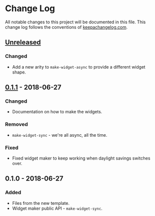 # Change Log
All notable changes to this project will be documented in this file. This change log follows the conventions of [keepachangelog.com](http://keepachangelog.com/).

## [Unreleased]
### Changed
- Add a new arity to `make-widget-async` to provide a different widget shape.

## [0.1.1] - 2018-06-27
### Changed
- Documentation on how to make the widgets.

### Removed
- `make-widget-sync` - we're all async, all the time.

### Fixed
- Fixed widget maker to keep working when daylight savings switches over.

## 0.1.0 - 2018-06-27
### Added
- Files from the new template.
- Widget maker public API - `make-widget-sync`.

[Unreleased]: https://github.com/your-name/takat/compare/0.1.1...HEAD
[0.1.1]: https://github.com/your-name/takat/compare/0.1.0...0.1.1

